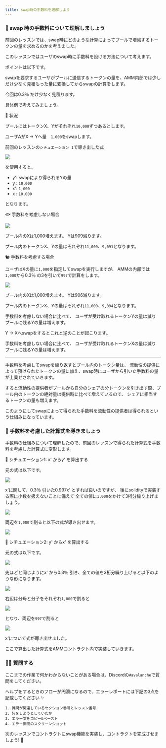 ```yaml
---
title: swap時の手数料を理解しよう
---
```

### 🐣 swap 時の手数料について理解しましょう

前回のレッスンでは、swap時にどのような計算によってプールで増減するトークンの量を求めるのかを考えました。

このレッスンではユーザのswap時に手数料を設ける方法について考えます。

ポイントは以下です。

swapを要求するユーザがプールに送信するトークンの量を、AMM内部では少しだけ少なく見積もった量に変換してからswapの計算をします。

今回は0.3％ だけ少なく見積ります。

具体例で考えてみましょう。

🦴 状況

プールにはトークンX、Yがそれぞれ`10,000`ずつあるとします。

ユーザAがX -> Yへ量　`1,000`をswapします。

前回のレッスンの`シチュエーション 1`で導き出した式

![](/images/AVAX-AMM/section-2/2_2_1.png)

を使用すると、

- y': swapにより得られるYの量
- y : `10,000`
- x': `1,000`
- x : `10,000`

となります。

🐟 手数料を考慮しない場合

![](/images/AVAX-AMM/section-2/2_2_2.png)

プール内のXは1,000増えます。
Yは909減ります。

プール内のトークンX、Yの量はそれぞれ`11,000`、`9,091`となります。

🐿️ 手数料を考慮する場合

ユーザはXの量に`1,000`を指定してswapを実行しますが、
AMMの内部では`1,000`から0.3％ の3を引いて`997`で計算をします。

![](/images/AVAX-AMM/section-2/2_2_3.png)

プール内のXは1,000増えます。
Yは906減ります。

プール内のトークンX、Yの量はそれぞれ`11,000`、`9,094`となります。

手数料を考慮しない場合に比べて、
ユーザが受け取れるトークンYの量は減り
プールに残るYの量は増えます。

Y -> Xへswapをするとこれと逆のことが起こります。

手数料を考慮しない場合に比べて、
ユーザが受け取れるトークンXの量は減り
プールに残るYの量は増えます。

---

手数料を考慮してswapを繰り返すとプール内のトークン量は、
流動性の提供によって預けられたトークンの量に加え、swap時にユーザから引いた手数料の量が上乗せされていきます。

すると流動性の提供者がプールから自分のシェアの分トークンを引き出す際、プール内のトークンの絶対量は提供時に比べて増えているので、
シェアに相当するトークンの量も増えます。

このようにしてswapによって得られた手数料を流動性の提供者は得られるという仕組みになっています。

### 🐔 手数料を考慮した計算式を導きましょう

手数料の仕組みについて理解したので、前回のレッスンで得られた計算式を手数料を考慮した計算式に変形します。

🦕 シチュエーション1: x' からy' を算出する

元の式は以下です。

![](/images/AVAX-AMM/section-2/2_2_1.png)

x'に関して、0.3％ 引いた0.997x' とすれば良いのですが、
後にsolidityで実装する際に小数を扱えないことに備えて
全ての値に`1,000`をかけて3桁分繰り上げましょう。

![](/images/AVAX-AMM/section-2/2_2_4.png)

両辺を`1,000`で割ると以下の式が導き出せます。

![](/images/AVAX-AMM/section-2/2_2_5.png)

🐬 シチュエーション2: y' からx' を算出する

元の式は以下です。

![](/images/AVAX-AMM/section-2/2_2_6.png)

先ほどと同じようにx' から0.3％ 引き、全ての値を3桁分繰り上げると以下のような形になります。

![](/images/AVAX-AMM/section-2/2_2_7.png)

右辺は分母と分子をそれぞれ`1,000`で割ると

![](/images/AVAX-AMM/section-2/2_2_8.png)

となり、両辺を`997`で割ると

![](/images/AVAX-AMM/section-2/2_2_9.png)

x'について式が導き出せました。

ここで算出した計算式をAMMコントラクト内で実装していきます。

### 🙋‍♂️ 質問する

ここまでの作業で何かわからないことがある場合は、Discordの`#avalanche`で質問をしてください。

ヘルプをするときのフローが円滑になるので、エラーレポートには下記の3点を記載してください ✨

```
1. 質問が関連しているセクション番号とレッスン番号
2. 何をしようとしていたか
3. エラー文をコピー&ペースト
4. エラー画面のスクリーンショット
```

次のレッスンでコントラクトにswap機能を実装し、コントラクトを完成させましょう! 🎉


